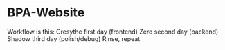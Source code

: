 # BPA-Website

Workflow is this:
Cresythe first day (frontend)
Zero second day (backend)
Shadow third day (polish/debug)
Rinse, repeat
